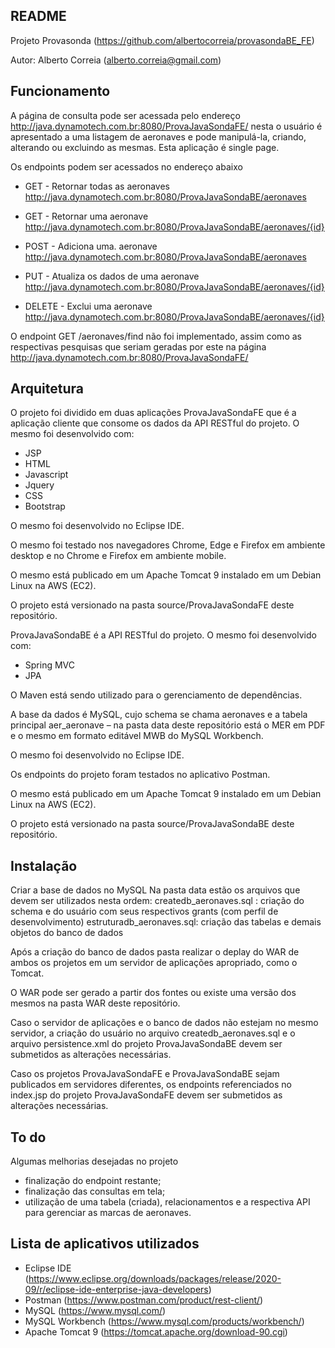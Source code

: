 README
-----------------

Projeto Provasonda (https://github.com/albertocorreia/provasondaBE_FE)

Autor: Alberto Correia (alberto.correia@gmail.com)

Funcionamento
-----------------
A página de consulta pode ser acessada pelo endereço
http://java.dynamotech.com.br:8080/ProvaJavaSondaFE/
nesta o usuário é apresentado a uma listagem de aeronaves e pode manipulá-la, criando, alterando ou excluindo as mesmas. Esta aplicação é single page.

Os endpoints podem ser acessados no endereço abaixo

- GET -  Retornar todas as aeronaves
http://java.dynamotech.com.br:8080/ProvaJavaSondaBE/aeronaves

- GET -  Retornar uma aeronave
http://java.dynamotech.com.br:8080/ProvaJavaSondaBE/aeronaves/{id}

- POST -  Adiciona uma. aeronave
http://java.dynamotech.com.br:8080/ProvaJavaSondaBE/aeronaves

- PUT -  Atualiza os dados de uma aeronave
http://java.dynamotech.com.br:8080/ProvaJavaSondaBE/aeronaves/{id}

- DELETE -  Exclui uma aeronave
http://java.dynamotech.com.br:8080/ProvaJavaSondaBE/aeronaves/{id}

O endpoint GET /aeronaves/find não foi implementado, assim como as respectivas pesquisas que seriam geradas por este na página http://java.dynamotech.com.br:8080/ProvaJavaSondaFE/

Arquitetura
-----------------
O projeto foi dividido em duas aplicações
ProvaJavaSondaFE que é a aplicação cliente que consome os dados da API RESTful do projeto. O mesmo foi desenvolvido com:
- JSP
- HTML
- Javascript
- Jquery
- CSS
- Bootstrap

O mesmo foi desenvolvido no Eclipse IDE.

O mesmo foi testado nos navegadores Chrome, Edge e Firefox em ambiente desktop e no Chrome e Firefox em ambiente mobile. 

O mesmo está publicado em um Apache Tomcat 9 instalado em um Debian Linux na AWS (EC2).

O projeto está versionado na pasta source/ProvaJavaSondaFE deste repositório.

ProvaJavaSondaBE é a API RESTful do projeto. O mesmo foi desenvolvido com:
- Spring MVC
- JPA

O Maven está sendo utilizado para o gerenciamento de dependências.

A base da dados é MySQL, cujo schema se chama aeronaves e a tabela principal aer_aeronave – na pasta data deste repositório está o MER em PDF e o mesmo em formato editável MWB do MySQL Workbench.

O mesmo foi desenvolvido no Eclipse IDE.

Os endpoints do projeto foram testados no aplicativo Postman.

O mesmo está publicado em um Apache Tomcat 9 instalado em um Debian Linux na AWS (EC2).

O projeto está versionado na pasta source/ProvaJavaSondaBE deste repositório.


Instalação
-----------------
Criar a base de dados no MySQL
Na pasta data estão os arquivos que devem ser utilizados nesta ordem: 
createdb_aeronaves.sql : criação do schema e do usuário com seus respectivos grants (com perfil de desenvolvimento)
estruturadb_aeronaves.sql: criação das tabelas e demais objetos do banco de dados

Após a criação do banco de dados pasta realizar o deplay do WAR de ambos os projetos em um servidor de aplicações apropriado, como o Tomcat.

O WAR pode ser gerado a partir dos fontes ou existe uma versão dos mesmos na pasta WAR deste repositório.

Caso o servidor de aplicações e o banco de dados não estejam no mesmo servidor, a criação do usuário no arquivo createdb_aeronaves.sql e o arquivo persistence.xml do projeto ProvaJavaSondaBE devem ser submetidos as alterações necessárias.

Caso os projetos ProvaJavaSondaFE e ProvaJavaSondaBE sejam publicados em servidores diferentes, os endpoints referenciados no index.jsp do projeto ProvaJavaSondaFE devem ser submetidos as alterações necessárias.


To do
-----------------
Algumas melhorias desejadas no projeto
- finalização do endpoint restante;
- finalização das consultas em tela;
- utilização de uma tabela (criada), relacionamentos e a respectiva API para gerenciar as marcas de aeronaves.

Lista de aplicativos utilizados
-----------------
- Eclipse IDE (https://www.eclipse.org/downloads/packages/release/2020-09/r/eclipse-ide-enterprise-java-developers)
- Postman (https://www.postman.com/product/rest-client/)
- MySQL (https://www.mysql.com/)
- MySQL Workbench (https://www.mysql.com/products/workbench/)
- Apache Tomcat 9 (https://tomcat.apache.org/download-90.cgi)
